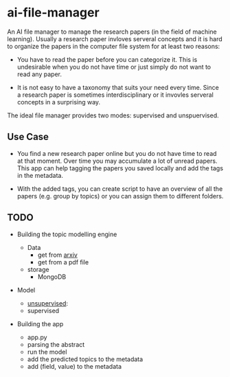 # ai-file-manager

An AI file manager to manage the research papers (in the field of machine learning). Usually a research paper invloves serveral concepts and it is hard to organize the papers in the computer file system for at least two reasons:

* You have to read the paper before you can categorize it. This is undesirable when you do not have time or just simply do not want to read any paper.

* It is not easy to have a taxonomy that suits your need every time. Since a research paper is sometimes interdisciplinary or it invovles serveral concepts in a surprising way.

The ideal file manager provides two modes: supervised and unspuervised.

## Use Case

* You find a new research paper online but you do not have time to read at that moment. Over time you may accumulate a lot of unread papers. This app can help tagging the papers you saved locally and add the tags in the metadata.

* With the added tags, you can create script to have an overview of all the papers (e.g. group by topics) or you can assign them to different folders.

## TODO

* Building the topic modelling engine
  * Data
    * get from [arxiv](https://arxiv.org/help/api#python_simple_example)
    * get from a pdf file
  * storage
    * MongoDB

* Model
  * [unsupervised](https://en.wikipedia.org/wiki/Topic_model): 
  * supervised

* Building the app
  * app.py
  * parsing the abstract
  * run the model
  * add the predicted topics to the metadata
  * add (field, value) to the metadata
